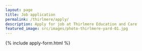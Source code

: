 ```yaml
---
layout: page
title: Job application
permalink: /thirlmere/apply/
description: Apply for job at Thirlmere Education and Care
featured_image: src/images/photo-thirlmere-yard-01.jpg
---
```

{% include apply-form.html %}

